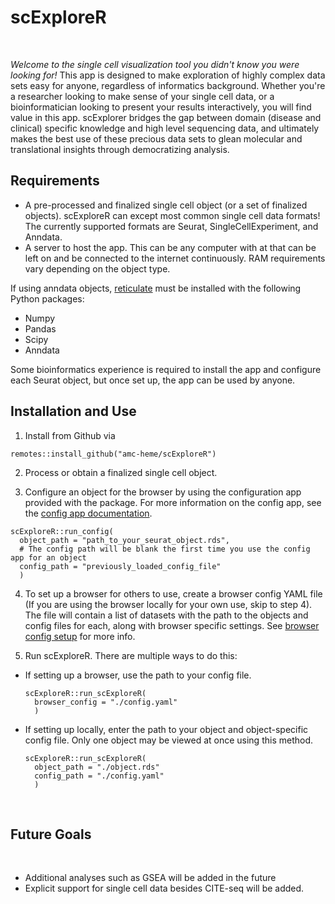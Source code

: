 # scExploreR

<br>

*Welcome to the single cell visualization tool you didn't know you were looking for!* This app is designed to make exploration of highly complex data sets easy for anyone, regardless of informatics background. Whether you're a researcher looking to make sense of your single cell data, or a bioinformatician looking to present your results interactively, you will find value in this app. scExplorer bridges the gap between domain (disease and clinical) specific knowledge and high level sequencing data, and ultimately makes the best use of these precious data sets to glean molecular and translational insights through democratizing analysis. 

## Requirements

* A pre-processed and finalized single cell object (or a set of finalized objects). scExploreR can except most common single cell data formats! The currently supported formats are Seurat, SingleCellExperiment, and Anndata.
* A server to host the app. This can be any computer with at that can be left on and be connected to the internet continuously. RAM requirements vary depending on the object type.

If using anndata objects, [reticulate](https://github.com/rstudio/reticulate) must be installed with the following Python packages:
* Numpy
* Pandas
* Scipy
* Anndata

<!-- Add page on HDF5 storage, and put a link here -->
  <!-- For Seurat objects, you need at least as much RAM as the size of the object in memory, but the size of the object can be considerably greater than the available RAM for Anndata and SingleCellExperiment objects using HDF5 storage. -->

Some bioinformatics experience is required to install the app and configure each Seurat object, but once set up, the app can be used by anyone.

## Installation and Use

1. Install from Github via
```
remotes::install_github("amc-heme/scExploreR")
```
2. Process or obtain a finalized single cell object.

3. Configure an object for the browser by using the configuration app provided with the package. For more information on the config app, see the [config app documentation]().
```
scExploreR::run_config(
  object_path = "path_to_your_seurat_object.rds",
  # The config path will be blank the first time you use the config app for an object
  config_path = "previously_loaded_config_file"
  )
```

4. To set up a browser for others to use, create a browser config YAML file (If you are using the browser locally for your own use, skip to step 4). The file will contain a list of datasets with the path to the objects and config files for each, along with browser specific settings. See [browser config setup]() for more info.

5. Run scExploreR. There are multiple ways to do this: 

<ul>
  <li>
  If setting up a browser, use the path to your config file.
  
  ```
  scExploreR::run_scExploreR(
    browser_config = "./config.yaml"
    )
  ```
  
  </li>
  <li>
  If setting up locally, enter the path to your object and object-specific config file. Only one object may be viewed at once using this method. 
  
  ```
  scExploreR::run_scExploreR(
    object_path = "./object.rds"
    config_path = "./config.yaml"
    )
  ```
  
  </li>
</ul>
<br>



## Future Goals

<br>

<!-- As stated above, the current version of the app requires manually fitting each new object to its own specific version of the app. Future versions of the app will be able to accept *any* Seurat object, automatically detect (or user specified) metadata values of interest, and build the app to provide exploration of that object. 

<br>
-->

* Additional analyses such as GSEA will be added in the future
* Explicit support for single cell data besides CITE-seq will be added.

<br>

